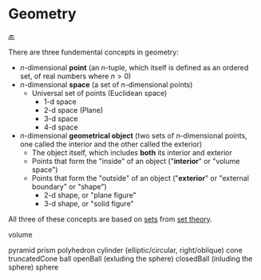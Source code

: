 # Geometry

[:back:](../readme.md)

There are three fundemental concepts in geometry:

- $n$-dimensional **point** (an $n$-tuple, which itself is defined as an ordered set, of real numbers where $n>0$)
- $n$-dimensional **space** (a set of $n$-dimensional points)
  - Universal set of points (Euclidean space)
    - 1-d space
    - 2-d space (Plane)
    - 3-d space
    - 4-d space
- $n$-dimensional **geometrical object** (two sets of $n$-dimensional points, one called the interior and the other called the exterior)
  - The object itself, which includes **both** its interior and exterior
  - Points that form the "inside" of an object ("**interior**" or "volume space")
  - Points that form the "outside" of an object ("**exterior**" or "external boundary" or "shape")
    - 2-d shape, or "plane figure"
    - 3-d shape, or "solid figure"

All three of these concepts are based on [sets](../settheory/Set.java) from [set theory](../settheory/readme.md).

volume

pyramid
prism
polyhedron
cylinder (elliptic/circular, right/oblique)
cone
truncatedCone
ball
openBall (exluding the sphere)
closedBall (inluding the sphere)
sphere
